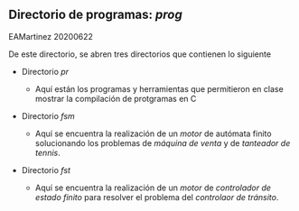 ##  Directorio de programas: _prog_

EAMartinez 20200622

De este directorio, se abren tres directorios que contienen lo siguiente

- Directorio _pr_
    - Aquí están los programas y herramientas que permitieron en clase mostrar la compilación de protgramas en C

- Directorio _fsm_
    - Aquí se encuentra la realización de un _motor_ de autómata finito solucionando los problemas de _máquina de venta_ y de _tanteador de tennis_.

- Directorio _fst_
    - Aquí se encuentra la realización de un _motor_ de _controlador de estado finito_ para resolver el problema del _controlaor de tránsito_.





